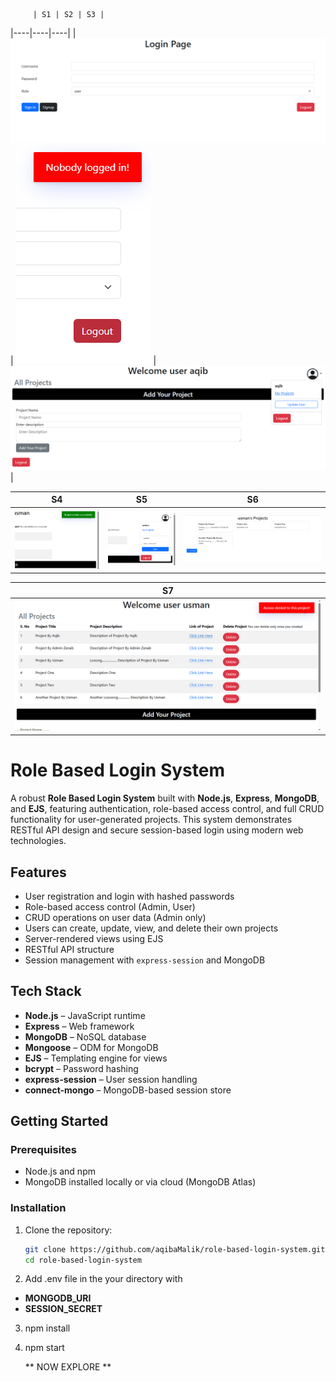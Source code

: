          | S1 | S2 | S3 |
|----|----|----|
| ![](Screenshots/Screenshot%20%285%29.png) | ![](Screenshots/Screenshot%20%287%29.png) | ![](Screenshots/Screenshot%20%289%29.png) |

| S4 | S5 | S6 |
|----|----|----|
| ![](Screenshots/Screenshot%20%2813%29.png) | ![](Screenshots/Screenshot%20%2814%29.png) | ![](Screenshots/Screenshot%20%2815%29.png) |

| S7 |
|----|
| ![](Screenshots/Screenshot%20%2816%29.png) |

# Role Based Login System

A robust **Role Based Login System** built with **Node.js**, **Express**, **MongoDB**, and **EJS**, featuring authentication, role-based access control, and full CRUD functionality for user-generated projects. This system demonstrates RESTful API design and secure session-based login using modern web technologies.

## Features

- User registration and login with hashed passwords
- Role-based access control (Admin, User)
- CRUD operations on user data (Admin only)
- Users can create, update, view, and delete their own projects
- Server-rendered views using EJS
- RESTful API structure
- Session management with `express-session` and MongoDB

## Tech Stack

- **Node.js** – JavaScript runtime
- **Express** – Web framework
- **MongoDB** – NoSQL database
- **Mongoose** – ODM for MongoDB
- **EJS** – Templating engine for views
- **bcrypt** – Password hashing
- **express-session** – User session handling
- **connect-mongo** – MongoDB-based session store

## Getting Started

### Prerequisites

- Node.js and npm
- MongoDB installed locally or via cloud (MongoDB Atlas)

### Installation

1. Clone the repository:
   ```bash
   git clone https://github.com/aqibaMalik/role-based-login-system.git
   cd role-based-login-system

2. Add .env file in the your directory with
  - **MONGODB_URI**
  - **SESSION_SECRET**

3. npm install
4. npm start

   ** NOW EXPLORE **
